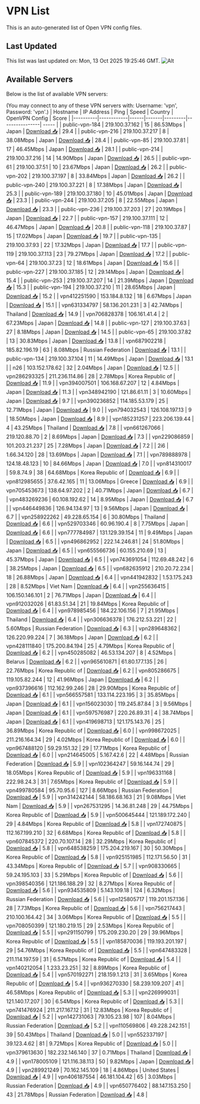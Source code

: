 # VPN List

This is an auto-generated list of Open VPN config files.

## Last Updated

This list was last updated on: Mon, 13 Oct 2025 19:25:46 GMT.
![Alt](https://repobeats.axiom.co/api/embed/186b98318ef1479477931607c1ad7d823f12451f.svg "Repobeats analytics image")

## Available Servers

Below is the list of available VPN servers:

(You may connect to any of these VPN servers with: Username: 'vpn', Password: 'vpn'.)
| Hostname | IP Address | Ping | Speed | Country | OpenVPN Config | Score |
|----------|------------|------|-------|---------|----------------| ----- |
| public-vpn-184 | 219.100.37.162 | 15 | 86.53Mbps | Japan | [Download 📥](./configs/server_0_JP.ovpn) | 29.4 |
| public-vpn-216 | 219.100.37.217 | 8 | 38.08Mbps | Japan | [Download 📥](./configs/server_1_JP.ovpn) | 28.4 |
| public-vpn-85 | 219.100.37.81 | 17 | 46.45Mbps | Japan | [Download 📥](./configs/server_2_JP.ovpn) | 28.1 |
| public-vpn-214 | 219.100.37.216 | 14 | 14.90Mbps | Japan | [Download 📥](./configs/server_3_JP.ovpn) | 26.5 |
| public-vpn-61 | 219.100.37.51 | 10 | 23.67Mbps | Japan | [Download 📥](./configs/server_4_JP.ovpn) | 26.2 |
| public-vpn-202 | 219.100.37.197 | 8 | 33.84Mbps | Japan | [Download 📥](./configs/server_5_JP.ovpn) | 26.2 |
| public-vpn-240 | 219.100.37.221 | 8 | 17.38Mbps | Japan | [Download 📥](./configs/server_6_JP.ovpn) | 25.3 |
| public-vpn-189 | 219.100.37.180 | 10 | 45.01Mbps | Japan | [Download 📥](./configs/server_7_JP.ovpn) | 23.3 |
| public-vpn-244 | 219.100.37.205 | 8 | 22.55Mbps | Japan | [Download 📥](./configs/server_8_JP.ovpn) | 23.3 |
| public-vpn-236 | 219.100.37.203 | 27 | 20.19Mbps | Japan | [Download 📥](./configs/server_9_JP.ovpn) | 22.7 |
| public-vpn-157 | 219.100.37.111 | 12 | 46.47Mbps | Japan | [Download 📥](./configs/server_10_JP.ovpn) | 20.8 |
| public-vpn-118 | 219.100.37.87 | 15 | 17.02Mbps | Japan | [Download 📥](./configs/server_11_JP.ovpn) | 19.7 |
| public-vpn-135 | 219.100.37.93 | 22 | 17.32Mbps | Japan | [Download 📥](./configs/server_12_JP.ovpn) | 17.7 |
| public-vpn-119 | 219.100.37.113 | 23 | 79.27Mbps | Japan | [Download 📥](./configs/server_13_JP.ovpn) | 17.2 |
| public-vpn-64 | 219.100.37.23 | 12 | 18.61Mbps | Japan | [Download 📥](./configs/server_14_JP.ovpn) | 15.6 |
| public-vpn-227 | 219.100.37.185 | 12 | 29.14Mbps | Japan | [Download 📥](./configs/server_15_JP.ovpn) | 15.4 |
| public-vpn-253 | 219.100.37.207 | 14 | 21.39Mbps | Japan | [Download 📥](./configs/server_16_JP.ovpn) | 15.3 |
| public-vpn-194 | 219.100.37.210 | 11 | 28.65Mbps | Japan | [Download 📥](./configs/server_17_JP.ovpn) | 15.2 |
| vpn412251590 | 153.184.8.132 | 18 | 6.67Mbps | Japan | [Download 📥](./configs/server_18_JP.ovpn) | 15.1 |
| vpn631334797 | 58.136.201.231 | 3 | 42.74Mbps | Thailand | [Download 📥](./configs/server_19_TH.ovpn) | 14.9 |
| vpn706828378 | 106.161.41.4 | 2 | 67.23Mbps | Japan | [Download 📥](./configs/server_20_JP.ovpn) | 14.8 |
| public-vpn-127 | 219.100.37.63 | 27 | 8.18Mbps | Japan | [Download 📥](./configs/server_21_JP.ovpn) | 14.5 |
| public-vpn-65 | 219.100.37.82 | 13 | 30.83Mbps | Japan | [Download 📥](./configs/server_22_JP.ovpn) | 13.8 |
| vpn687902218 | 185.82.196.19 | 63 | 8.08Mbps | Russian Federation | [Download 📥](./configs/server_23_RU.ovpn) | 13.1 |
| public-vpn-134 | 219.100.37.104 | 11 | 14.49Mbps | Japan | [Download 📥](./configs/server_24_JP.ovpn) | 13.1 |
| n26 | 103.152.178.62 | 32 | 2.04Mbps | Japan | [Download 📥](./configs/server_25_JP.ovpn) | 12.5 |
| vpn286293325 | 211.236.114.86 | 28 | 2.78Mbps | Korea Republic of | [Download 📥](./configs/server_26_KR.ovpn) | 11.9 |
| vpn394007501 | 106.168.67.207 | 12 | 4.84Mbps | Japan | [Download 📥](./configs/server_27_JP.ovpn) | 11.3 |
| vpn348942190 | 121.86.61.11 | 3 | 10.60Mbps | Japan | [Download 📥](./configs/server_28_JP.ovpn) | 9.7 |
| vpn390236852 | 114.185.53.179 | 25 | 12.71Mbps | Japan | [Download 📥](./configs/server_29_JP.ovpn) | 9.0 |
| vpn794032543 | 126.108.197.13 | 9 | 18.50Mbps | Japan | [Download 📥](./configs/server_30_JP.ovpn) | 8.9 |
| vpn185231257 | 223.206.139.44 | 4 | 43.25Mbps | Thailand | [Download 📥](./configs/server_31_TH.ovpn) | 7.8 |
| vpn661267066 | 219.120.88.70 | 2 | 8.69Mbps | Japan | [Download 📥](./configs/server_32_JP.ovpn) | 7.3 |
| vpn229086859 | 101.203.21.237 | 25 | 7.28Mbps | Japan | [Download 📥](./configs/server_33_JP.ovpn) | 7.2 |
| 2i6 | 1.66.34.120 | 28 | 13.69Mbps | Japan | [Download 📥](./configs/server_34_JP.ovpn) | 7.1 |
| vpn789888978 | 124.18.48.123 | 10 | 84.66Mbps | Japan | [Download 📥](./configs/server_35_JP.ovpn) | 7.0 |
| vpn814310017 | 59.8.74.9 | 38 | 64.68Mbps | Korea Republic of | [Download 📥](./configs/server_36_KR.ovpn) | 6.9 |
| vpn812985655 | 37.6.42.165 | 11 | 13.06Mbps | Greece | [Download 📥](./configs/server_37_GR.ovpn) | 6.9 |
| vpn705453673 | 138.64.97.202 | 2 | 40.71Mbps | Japan | [Download 📥](./configs/server_38_JP.ovpn) | 6.7 |
| vpn483269236 | 60.108.192.62 | 14 | 8.95Mbps | Japan | [Download 📥](./configs/server_39_JP.ovpn) | 6.7 |
| vpn446449836 | 126.94.134.97 | 13 | 9.56Mbps | Japan | [Download 📥](./configs/server_40_JP.ovpn) | 6.7 |
| vpn258922262 | 49.228.65.154 | 6 | 30.80Mbps | Thailand | [Download 📥](./configs/server_41_TH.ovpn) | 6.6 |
| vpn529703346 | 60.96.190.4 | 8 | 7.75Mbps | Japan | [Download 📥](./configs/server_42_JP.ovpn) | 6.6 |
| vpn777784987 | 131.129.39.154 | 11 | 9.49Mbps | Japan | [Download 📥](./configs/server_43_JP.ovpn) | 6.5 |
| vpn496862952 | 222.14.246.81 | 24 | 51.80Mbps | Japan | [Download 📥](./configs/server_44_JP.ovpn) | 6.5 |
| vpn655566736 | 60.155.210.69 | 13 | 45.37Mbps | Japan | [Download 📥](./configs/server_45_JP.ovpn) | 6.5 |
| vpn743691054 | 112.69.48.242 | 6 | 38.25Mbps | Japan | [Download 📥](./configs/server_46_JP.ovpn) | 6.5 |
| vpn682635912 | 210.20.72.234 | 18 | 26.88Mbps | Japan | [Download 📥](./configs/server_47_JP.ovpn) | 6.4 |
| vpn441942832 | 1.53.175.243 | 28 | 8.52Mbps | Viet Nam | [Download 📥](./configs/server_48_VN.ovpn) | 6.4 |
| vpn255636415 | 106.150.146.101 | 2 | 76.71Mbps | Japan | [Download 📥](./configs/server_49_JP.ovpn) | 6.4 |
| vpn912032026 | 61.83.51.34 | 21 | 19.84Mbps | Korea Republic of | [Download 📥](./configs/server_50_KR.ovpn) | 6.4 |
| vpn978985456 | 184.22.106.156 | 7 | 21.95Mbps | Thailand | [Download 📥](./configs/server_51_TH.ovpn) | 6.4 |
| vpn306636378 | 176.212.53.221 | 22 | 5.60Mbps | Russian Federation | [Download 📥](./configs/server_52_RU.ovpn) | 6.3 |
| vpn289648362 | 126.220.99.224 | 7 | 36.18Mbps | Japan | [Download 📥](./configs/server_53_JP.ovpn) | 6.2 |
| vpn428111840 | 175.200.84.194 | 25 | 4.79Mbps | Korea Republic of | [Download 📥](./configs/server_54_KR.ovpn) | 6.2 |
| vpn450285082 | 46.53.134.207 | 8 | 4.52Mbps | Belarus | [Download 📥](./configs/server_55_BY.ovpn) | 6.2 |
| vpn965610871 | 61.80.177.135 | 26 | 22.76Mbps | Korea Republic of | [Download 📥](./configs/server_56_KR.ovpn) | 6.2 |
| vpn805286675 | 119.105.82.244 | 12 | 41.96Mbps | Japan | [Download 📥](./configs/server_57_JP.ovpn) | 6.2 |
| vpn937396616 | 112.162.99.246 | 28 | 29.90Mbps | Korea Republic of | [Download 📥](./configs/server_58_KR.ovpn) | 6.1 |
| vpn566557581 | 133.114.223.195 | 3 | 35.85Mbps | Japan | [Download 📥](./configs/server_59_JP.ovpn) | 6.1 |
| vpn156023030 | 119.245.87.84 | 3 | 9.56Mbps | Japan | [Download 📥](./configs/server_60_JP.ovpn) | 6.1 |
| vpn597576987 | 220.26.89.31 | 4 | 38.74Mbps | Japan | [Download 📥](./configs/server_61_JP.ovpn) | 6.1 |
| vpn419698713 | 121.175.143.76 | 25 | 36.89Mbps | Korea Republic of | [Download 📥](./configs/server_62_KR.ovpn) | 6.0 |
| vpn998672025 | 211.216.164.34 | 29 | 4.02Mbps | Korea Republic of | [Download 📥](./configs/server_63_KR.ovpn) | 6.0 |
| vpn967488120 | 59.29.151.32 | 29 | 17.71Mbps | Korea Republic of | [Download 📥](./configs/server_64_KR.ovpn) | 6.0 |
| vpn214645005 | 5.167.42.6 | 22 | 4.48Mbps | Russian Federation | [Download 📥](./configs/server_65_RU.ovpn) | 5.9 |
| vpn102364247 | 59.16.144.74 | 29 | 18.05Mbps | Korea Republic of | [Download 📥](./configs/server_66_KR.ovpn) | 5.9 |
| vpn196331168 | 222.98.24.3 | 31 | 7.65Mbps | Korea Republic of | [Download 📥](./configs/server_67_KR.ovpn) | 5.9 |
| vpn499780584 | 95.70.95.6 | 127 | 8.66Mbps | Russian Federation | [Download 📥](./configs/server_68_RU.ovpn) | 5.9 |
| vpn314242144 | 58.186.68.163 | 21 | 9.08Mbps | Viet Nam | [Download 📥](./configs/server_69_VN.ovpn) | 5.9 |
| vpn267531295 | 14.36.81.248 | 29 | 44.75Mbps | Korea Republic of | [Download 📥](./configs/server_70_KR.ovpn) | 5.9 |
| vpn500645444 | 121.189.172.240 | 29 | 4.84Mbps | Korea Republic of | [Download 📥](./configs/server_71_KR.ovpn) | 5.8 |
| vpn172740875 | 112.167.199.210 | 32 | 6.68Mbps | Korea Republic of | [Download 📥](./configs/server_72_KR.ovpn) | 5.8 |
| vpn607845372 | 220.70.107.14 | 28 | 32.29Mbps | Korea Republic of | [Download 📥](./configs/server_73_KR.ovpn) | 5.8 |
| vpn648538259 | 175.204.219.167 | 30 | 50.30Mbps | Korea Republic of | [Download 📥](./configs/server_74_KR.ovpn) | 5.8 |
| vpn925151985 | 112.171.56.50 | 31 | 43.34Mbps | Korea Republic of | [Download 📥](./configs/server_75_KR.ovpn) | 5.7 |
| vpn908330665 | 59.24.195.103 | 33 | 5.29Mbps | Korea Republic of | [Download 📥](./configs/server_76_KR.ovpn) | 5.6 |
| vpn398540356 | 121.186.188.29 | 32 | 8.27Mbps | Korea Republic of | [Download 📥](./configs/server_77_KR.ovpn) | 5.6 |
| vpn934535809 | 5.143.109.18 | 124 | 6.32Mbps | Russian Federation | [Download 📥](./configs/server_78_RU.ovpn) | 5.6 |
| vpn125805717 | 119.201.157.136 | 28 | 7.73Mbps | Korea Republic of | [Download 📥](./configs/server_79_KR.ovpn) | 5.6 |
| vpn756217443 | 210.100.164.42 | 34 | 3.06Mbps | Korea Republic of | [Download 📥](./configs/server_80_KR.ovpn) | 5.5 |
| vpn708050399 | 121.180.219.15 | 29 | 2.53Mbps | Korea Republic of | [Download 📥](./configs/server_81_KR.ovpn) | 5.5 |
| vpn291150799 | 175.209.230.20 | 29 | 39.96Mbps | Korea Republic of | [Download 📥](./configs/server_82_KR.ovpn) | 5.5 |
| vpn185870036 | 119.193.201.197 | 29 | 54.76Mbps | Korea Republic of | [Download 📥](./configs/server_83_KR.ovpn) | 5.5 |
| vpn647483328 | 211.114.197.59 | 31 | 6.57Mbps | Korea Republic of | [Download 📥](./configs/server_84_KR.ovpn) | 5.4 |
| vpn140212054 | 1.233.23.251 | 32 | 8.89Mbps | Korea Republic of | [Download 📥](./configs/server_85_KR.ovpn) | 5.4 |
| vpn570192271 | 218.159.1.213 | 31 | 3.65Mbps | Korea Republic of | [Download 📥](./configs/server_86_KR.ovpn) | 5.4 |
| vpn936270330 | 58.239.109.207 | 41 | 46.58Mbps | Korea Republic of | [Download 📥](./configs/server_87_KR.ovpn) | 5.3 |
| vpn226999031 | 121.140.17.207 | 30 | 6.54Mbps | Korea Republic of | [Download 📥](./configs/server_88_KR.ovpn) | 5.3 |
| vpn741476924 | 211.217.167.12 | 31 | 12.83Mbps | Korea Republic of | [Download 📥](./configs/server_89_KR.ovpn) | 5.2 |
| vpn142731063 | 79.105.23.98 | 107 | 8.04Mbps | Russian Federation | [Download 📥](./configs/server_90_RU.ovpn) | 5.2 |
| vpn110569806 | 49.228.242.151 | 39 | 50.43Mbps | Thailand | [Download 📥](./configs/server_91_TH.ovpn) | 5.0 |
| vpn552337197 | 39.123.4.62 | 81 | 9.72Mbps | Korea Republic of | [Download 📥](./configs/server_92_KR.ovpn) | 5.0 |
| vpn379613630 | 182.232.146.140 | 37 | 0.71Mbps | Thailand | [Download 📥](./configs/server_93_TH.ovpn) | 4.9 |
| vpn178005109 | 121.116.38.113 | 50 | 9.82Mbps | Japan | [Download 📥](./configs/server_94_JP.ovpn) | 4.9 |
| vpn289921249 | 70.162.145.109 | 18 | 4.86Mbps | United States | [Download 📥](./configs/server_95_US.ovpn) | 4.9 |
| vpn406187554 | 46.181.104.42 | 65 | 3.03Mbps | Russian Federation | [Download 📥](./configs/server_96_RU.ovpn) | 4.9 |
| vpn650776402 | 88.147.153.250 | 43 | 21.78Mbps | Russian Federation | [Download 📥](./configs/server_97_RU.ovpn) | 4.8 |
